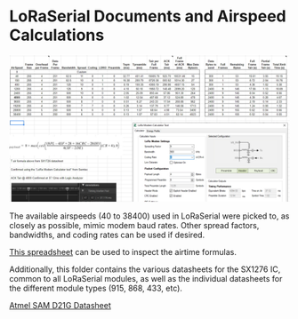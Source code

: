 LoRaSerial Documents and Airspeed Calculations
========================================

[![SparkFun LoRaSerial Airspeed Spreadsheet](LoRaSerial%20Airspeed%20Spreadsheet.jpg)](https://docs.google.com/spreadsheets/d/1qyJa3ldE-KDUHwHNSctBMccPTVRwKbmAsodkdvOc3-8/edit?usp=sharing)

The available airspeeds (40 to 38400) used in LoRaSerial were picked to, as closely as possible, mimic modem baud rates. Other spread factors, bandwidths, and coding rates can be used if desired.

[This spreadsheet](https://docs.google.com/spreadsheets/d/1qyJa3ldE-KDUHwHNSctBMccPTVRwKbmAsodkdvOc3-8/edit?usp=sharing) can be used to inspect the airtime formulas.

Additionally, this folder contains the various datasheets for the SX1276 IC, common to all LoRaSerial modules, as well as the individual datasheets for the different module types (915, 868, 433, etc).

[Atmel SAM D21G Datasheet](https://cdn.sparkfun.com/datasheets/Dev/Arduino/Boards/Atmel-42181-SAM-D21_Datasheet.pdf)


